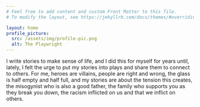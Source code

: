 ```yaml
---
# Feel free to add content and custom Front Matter to this file.
# To modify the layout, see https://jekyllrb.com/docs/themes/#overriding-theme-defaults

layout: home
profile_picture:
  src: /assets/img/profile-pic.png
  alt: The Playwright
---
```


<p>
I write stories to make sense of life, and I did this for myself for years
until, lately, I felt the urge to put my stories into plays and share them to
connect to others.  For me, heroes are villains, people are right and wrong,
the glass is half empty and half full, and my stories are about the tension
this creates, the misogynist who is also a good father, the family who
supports you as they break you down, the racism inflicted on us and that we
inflict on others.
</p>
